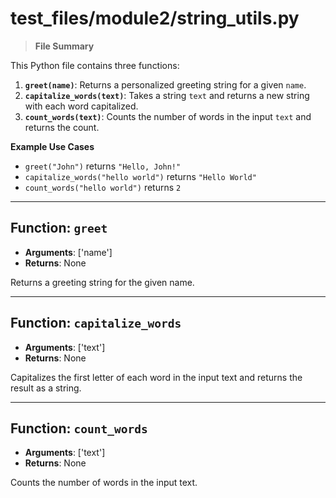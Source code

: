 # test_files/module2/string_utils.py

> **File Summary**

This Python file contains three functions:

1. **`greet(name)`**: Returns a personalized greeting string for a given `name`.
2. **`capitalize_words(text)`**: Takes a string `text` and returns a new string with each word capitalized.
3. **`count_words(text)`**: Counts the number of words in the input `text` and returns the count.

**Example Use Cases**

* `greet("John")` returns `"Hello, John!"`
* `capitalize_words("hello world")` returns `"Hello World"`
* `count_words("hello world")` returns `2`


---


## Function: `greet`
- **Arguments**: ['name']
- **Returns**: None

Returns a greeting string for the given name.


---


## Function: `capitalize_words`
- **Arguments**: ['text']
- **Returns**: None

Capitalizes the first letter of each word in the input text and returns the result as a string.


---


## Function: `count_words`
- **Arguments**: ['text']
- **Returns**: None

Counts the number of words in the input text.

